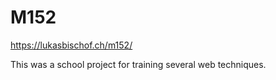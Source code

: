 # M152
https://lukasbischof.ch/m152/

This was a school project for training several web techniques. 
